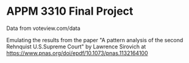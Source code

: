 # APPM 3310 Final Project

Data from voteview.com/data

Emulating the results from the paper "A pattern analysis of the second Rehnquist U.S.Supreme Court" by Lawrence Sirovich at https://www.pnas.org/doi/epdf/10.1073/pnas.1132164100
